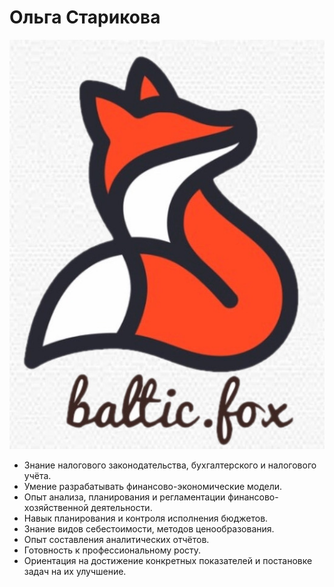 # Ольга Старикова

![Bemolca](img/1.jpeg)

* Знание налогового законодательства, бухгалтерского и налогового учёта.
* Умение разрабатывать финансово-экономические модели.
* Опыт анализа, планирования и регламентации финансово-хозяйственной деятельности.
* Навык планирования и контроля исполнения бюджетов.
* Знание видов себестоимости, методов ценообразования.
* Опыт составления аналитических отчётов.
* Готовность к профессиональному росту.
* Ориентация на достижение конкретных показателей и постановке задач на их улучшение.